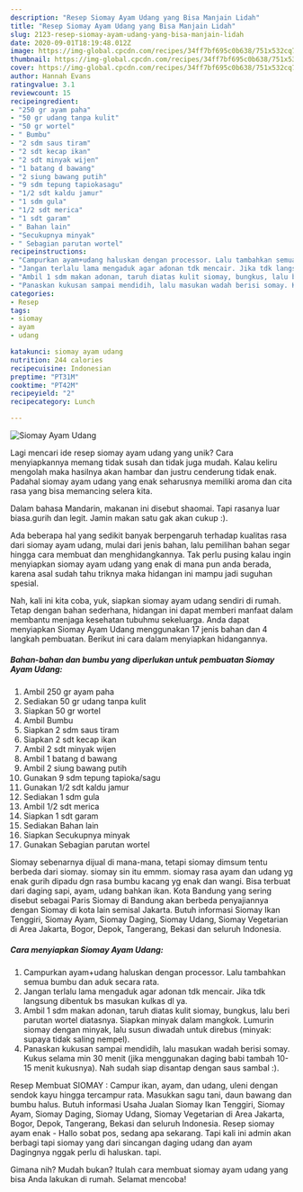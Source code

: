 ```yaml
---
description: "Resep Siomay Ayam Udang yang Bisa Manjain Lidah"
title: "Resep Siomay Ayam Udang yang Bisa Manjain Lidah"
slug: 2123-resep-siomay-ayam-udang-yang-bisa-manjain-lidah
date: 2020-09-01T18:19:48.012Z
image: https://img-global.cpcdn.com/recipes/34ff7bf695c0b638/751x532cq70/siomay-ayam-udang-foto-resep-utama.jpg
thumbnail: https://img-global.cpcdn.com/recipes/34ff7bf695c0b638/751x532cq70/siomay-ayam-udang-foto-resep-utama.jpg
cover: https://img-global.cpcdn.com/recipes/34ff7bf695c0b638/751x532cq70/siomay-ayam-udang-foto-resep-utama.jpg
author: Hannah Evans
ratingvalue: 3.1
reviewcount: 15
recipeingredient:
- "250 gr ayam paha"
- "50 gr udang tanpa kulit"
- "50 gr wortel"
- " Bumbu"
- "2 sdm saus tiram"
- "2 sdt kecap ikan"
- "2 sdt minyak wijen"
- "1 batang d bawang"
- "2 siung bawang putih"
- "9 sdm tepung tapiokasagu"
- "1/2 sdt kaldu jamur"
- "1 sdm gula"
- "1/2 sdt merica"
- "1 sdt garam"
- " Bahan lain"
- "Secukupnya minyak"
- " Sebagian parutan wortel"
recipeinstructions:
- "Campurkan ayam+udang haluskan dengan processor. Lalu tambahkan semua bumbu dan aduk secara rata."
- "Jangan terlalu lama mengaduk agar adonan tdk mencair. Jika tdk langsung dibentuk bs masukan kulkas dl ya."
- "Ambil 1 sdm makan adonan, taruh diatas kulit siomay, bungkus, lalu beri parutan wortel diatasnya. Siapkan minyak dalam mangkok. Lumurin siomay dengan minyak, lalu susun diwadah untuk direbus (minyak: supaya tidak saling nempel)."
- "Panaskan kukusan sampai mendidih, lalu masukan wadah berisi somay. Kukus selama min 30 menit (jika menggunakan daging babi tambah 10-15 menit kukusnya). Nah sudah siap disantap dengan saus sambal :)."
categories:
- Resep
tags:
- siomay
- ayam
- udang

katakunci: siomay ayam udang 
nutrition: 244 calories
recipecuisine: Indonesian
preptime: "PT31M"
cooktime: "PT42M"
recipeyield: "2"
recipecategory: Lunch

---
```



![Siomay Ayam Udang](https://img-global.cpcdn.com/recipes/34ff7bf695c0b638/751x532cq70/siomay-ayam-udang-foto-resep-utama.jpg)

Lagi mencari ide resep siomay ayam udang yang unik? Cara menyiapkannya memang tidak susah dan tidak juga mudah. Kalau keliru mengolah maka hasilnya akan hambar dan justru cenderung tidak enak. Padahal siomay ayam udang yang enak seharusnya memiliki aroma dan cita rasa yang bisa memancing selera kita.

Dalam bahasa Mandarin, makanan ini disebut shaomai. Tapi rasanya luar biasa.gurih dan legit. Jamin makan satu gak akan cukup :).

Ada beberapa hal yang sedikit banyak berpengaruh terhadap kualitas rasa dari siomay ayam udang, mulai dari jenis bahan, lalu pemilihan bahan segar hingga cara membuat dan menghidangkannya. Tak perlu pusing kalau ingin menyiapkan siomay ayam udang yang enak di mana pun anda berada, karena asal sudah tahu triknya maka hidangan ini mampu jadi suguhan spesial.


Nah, kali ini kita coba, yuk, siapkan siomay ayam udang sendiri di rumah. Tetap dengan bahan sederhana, hidangan ini dapat memberi manfaat dalam membantu menjaga kesehatan tubuhmu sekeluarga. Anda dapat menyiapkan Siomay Ayam Udang menggunakan 17 jenis bahan dan 4 langkah pembuatan. Berikut ini cara dalam menyiapkan hidangannya.

<!--inarticleads1-->

##### Bahan-bahan dan bumbu yang diperlukan untuk pembuatan Siomay Ayam Udang:

1. Ambil 250 gr ayam paha
1. Sediakan 50 gr udang tanpa kulit
1. Siapkan 50 gr wortel
1. Ambil  Bumbu
1. Siapkan 2 sdm saus tiram
1. Siapkan 2 sdt kecap ikan
1. Ambil 2 sdt minyak wijen
1. Ambil 1 batang d bawang
1. Ambil 2 siung bawang putih
1. Gunakan 9 sdm tepung tapioka/sagu
1. Gunakan 1/2 sdt kaldu jamur
1. Sediakan 1 sdm gula
1. Ambil 1/2 sdt merica
1. Siapkan 1 sdt garam
1. Sediakan  Bahan lain
1. Siapkan Secukupnya minyak
1. Gunakan  Sebagian parutan wortel


Siomay sebenarnya dijual di mana-mana, tetapi siomay dimsum tentu berbeda dari siomay. siomay sin itu emmm. siomay rasa ayam dan udang yg enak gurih dipadu dgn rasa bumbu kacang yg enak dan wangi. Bisa terbuat dari daging sapi, ayam, udang bahkan ikan. Kota Bandung yang sering disebut sebagai Paris Siomay di Bandung akan berbeda penyajiannya dengan Siomay di kota lain semisal Jakarta. Butuh informasi Siomay Ikan Tenggiri, Siomay Ayam, Siomay Daging, Siomay Udang, Siomay Vegetarian di Area Jakarta, Bogor, Depok, Tangerang, Bekasi dan seluruh Indonesia. 

<!--inarticleads2-->

##### Cara menyiapkan Siomay Ayam Udang:

1. Campurkan ayam+udang haluskan dengan processor. Lalu tambahkan semua bumbu dan aduk secara rata.
1. Jangan terlalu lama mengaduk agar adonan tdk mencair. Jika tdk langsung dibentuk bs masukan kulkas dl ya.
1. Ambil 1 sdm makan adonan, taruh diatas kulit siomay, bungkus, lalu beri parutan wortel diatasnya. Siapkan minyak dalam mangkok. Lumurin siomay dengan minyak, lalu susun diwadah untuk direbus (minyak: supaya tidak saling nempel).
1. Panaskan kukusan sampai mendidih, lalu masukan wadah berisi somay. Kukus selama min 30 menit (jika menggunakan daging babi tambah 10-15 menit kukusnya). Nah sudah siap disantap dengan saus sambal :).


Resep Membuat SIOMAY : Campur ikan, ayam, dan udang, uleni dengan sendok kayu hingga tercampur rata. Masukkan sagu tani, daun bawang dan bumbu halus. Butuh informasi Usaha Jualan Siomay Ikan Tenggiri, Siomay Ayam, Siomay Daging, Siomay Udang, Siomay Vegetarian di Area Jakarta, Bogor, Depok, Tangerang, Bekasi dan seluruh Indonesia. Resep siomay ayam enak - Hallo sobat pos, sedang apa sekarang. Tapi kali ini admin akan berbagi tapi siomay yang dari sincangan daging udang dan ayam Dagingnya nggak perlu di haluskan. tapi. 

Gimana nih? Mudah bukan? Itulah cara membuat siomay ayam udang yang bisa Anda lakukan di rumah. Selamat mencoba!
